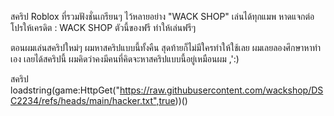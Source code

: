สคริป Roblox ที่รวมฟังชั่นเกรียนๆ ไว้หลายอย่าง 
"WACK SHOP"
เล่นได้ทุกแมพ หาดแจกต่อ โปรให้เครดิต : WACK SHOP
ตัวนี้ของฟรี ทำให้เล่นฟรีๆ

ตอนผมเล่นสคริปใหม่ๆ ผมหาสคริปแบบนี้ทั้งคืน สุดท้ายก็ไม่มีใครทำให้ใช้เลย ผมเลยลองศึกษาหาทำเอง เลยได้สคริปนี้ ผมคิดว่าคงมีคนที่คิดจะหาสคริปแบบนี้อยู่เหมือนผม ,':)


สคริป
loadstring(game:HttpGet("https://raw.githubusercontent.com/wackshop/DSC2234/refs/heads/main/hacker.txt",true))()
